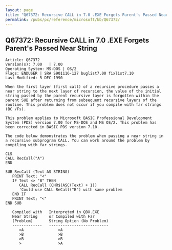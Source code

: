 ```yaml
---
layout: page
title: "Q67372: Recursive CALL in 7.0 .EXE Forgets Parent's Passed Near String"
permalink: /pubs/pc/reference/microsoft/kb/Q67372/
---
```


## Q67372: Recursive CALL in 7.0 .EXE Forgets Parent's Passed Near String

	Article: Q67372
	Version(s): 7.00   | 7.00
	Operating System: MS-DOS | OS/2
	Flags: ENDUSER | SR# S901116-127 buglist7.00 fixlist7.10
	Last Modified: 5-DEC-1990
	
	When the first layer (first call) of a recursive procedure passes a
	near string to the next layer of recursion, the value of the initial
	string passed by the parent recursive layer is forgotten within the
	parent SUB after returning from subsequent recursive layers of the
	routine. This problem does not occur if you compile with far strings
	(BC /Fs).
	
	This problem applies to Microsoft BASIC Professional Development
	System (PDS) version 7.00 for MS-DOS and MS OS/2. This problem has
	been corrected in BASIC PDS version 7.10.
	
	The code below demonstrates the problem when passing a near string in
	a recursive subprogram CALL. You can work around the problem by
	compiling with far strings.
	
	CLS
	CALL RecCall("A")
	END
	
	SUB RecCall (Text AS STRING)
	   PRINT Text; "<"
	   IF Text <> "B" THEN
	      CALL RecCall (CHR$(ASC(Text) + 1))
	      'Could use CALL ReCall("B") with same problem
	   END IF
	   PRINT Text; "<"
	END SUB
	
	   Compiled with   Interpreted in QBX.EXE
	   Near String     or Compiled with Far
	   (Problem)       String Option (No Problem)
	   -------------   --------------------------
	      >A               >A
	      >B               >B
	      >B               >B
	      >                >A
